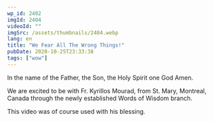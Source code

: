 ```yaml
---
wp_id: 2402
imgId: 2404
videoId: ""
imgSrc: /assets/thumbnails/2404.webp
lang: en
title: "We Fear All The Wrong Things!"
pubDate: 2020-10-25T23:33:38
tags: ["wow"]
---
```


<!-- page: 6 -->

<p>In the name of the Father, the Son, the Holy Spirit one God Amen.</p>
<p>We are excited to be with Fr. Kyrillos Mourad, from St. Mary, Montreal, Canada through the newly established Words of Wisdom branch.</p>
<p>This video was of course used with his blessing.</p>
<p>&nbsp;</p>

